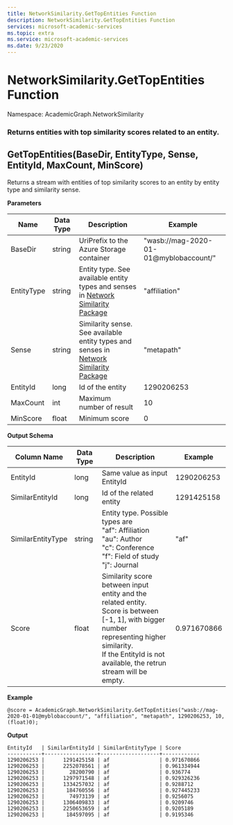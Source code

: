 ```yaml
---
title: NetworkSimilarity.GetTopEntities Function
description: NetworkSimilarity.GetTopEntities Function
services: microsoft-academic-services
ms.topic: extra
ms.service: microsoft-academic-services
ms.date: 9/23/2020
---
```

# NetworkSimilarity.GetTopEntities Function

Namespace: AcademicGraph.NetworkSimilarity

### Returns entities with top similarity scores related to an entity.

## GetTopEntities(BaseDir, EntityType, Sense, EntityId, MaxCount, MinScore)

Returns a stream with entities of top similarity scores to an entity by entity type and similarity sense.

**Parameters**

Name | Data Type | Description | Example
--- | --- | --- | ---
BaseDir | string | UriPrefix to the Azure Storage container | "wasb://mag-2020-01-01@myblobaccount/"
EntityType | string | Entity type. See available entity types and senses in [Network Similarity Package](network-similarity#available-senses) | "affiliation"
Sense | string | Similarity sense. See available entity types and senses in [Network Similarity Package](network-similarity#available-senses) | "metapath"
EntityId | long | Id of the entity | 1290206253
MaxCount | int | Maximum number of result | 10
MinScore | float | Minimum score | 0

**Output Schema**

Column Name | Data Type | Description | Example
--- | --- | --- | ---
EntityId | long | Same value as input EntityId | 1290206253
SimilarEntityId | long | Id of the related entity | 1291425158
SimilarEntityType | string | Entity type. Possible types are <br> "af": Affiliation <br> "au": Author <br> "c": Conference <br> "f": Field of study <br> "j": Journal | "af"
Score | float | Similarity score between input entity and the related entity. <br> Score is between [-1, 1], with bigger number representing higher similarity. <br> If the EntityId is not available, the retrun stream will be empty. | 0.971670866

**Example**

   ```U-SQL
   @score = AcademicGraph.NetworkSimilarity.GetTopEntities("wasb://mag-2020-01-01@myblobaccount/", "affiliation", "metapath", 1290206253, 10, (float)0);
   ```

**Output**

   ```
   EntityId   | SimilarEntityId | SimilarEntityType | Score
   -----------+-----------------+-------------------+------------
   1290206253 |      1291425158 | af                | 0.971670866
   1290206253 |      2252078561 | af                | 0.961334944
   1290206253 |        28200790 | af                | 0.936774
   1290206253 |      1297971548 | af                | 0.929326236
   1290206253 |      1334257032 | af                | 0.9288712
   1290206253 |       184760556 | af                | 0.927445233
   1290206253 |        74973139 | af                | 0.9256075
   1290206253 |      1306409833 | af                | 0.9209746
   1290206253 |      2250653659 | af                | 0.9205189
   1290206253 |       184597095 | af                | 0.9195346
   ```
